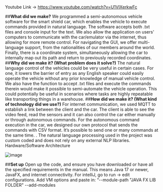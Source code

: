 Youtube Link -> https://www.youtube.com/watch?v=U1VlXerkwFc

##**What did we make?**
We programmed a semi-autonomous vehicle software for the smart shield car, which enables the vehicle to execute commands provided in natural language. The software accepts both .txt files and console input for the text. We also allow the application on users' computers to communicate with the car/emulator via the internet, thus allowing for more remote control. For navigating the GUI, we offer multi-language support, from the nationalities of our members around the world. Finally, there is a coordinate system, simultaneously allowing the car to internally map out its path and return to previously recorded coordinates.	
##**Why did we make it? (What problem does it solve?)**
The natural language control of the vehicles could be very useful in certain cases. For one, it lowers the barrier of entry as any English speaker could easily operate the vehicle without any prior knowledge of manual vehicle control.  We also have the function to accept .txt files and execute the commands therein would make it possible to semi-automate the vehicle operation. This could potentially be useful in scenarios where tasks are highly repeatable like transporting things in a warehouse.
##**How did we make it? (What kind of technology did we use?)**
For internet communication, we used MQTT to establish a link between the client and the car. The client is able to see the video feed, read the sensors and it can also control the car either manually or through autonomous commands. For the autonomous command execution in the car, we designed our own protocol that sends the commands with CSV format. It’s possible to send one or many commands at the same time. . The natural language processing used in the project was custom coded and does not rely on any external NLP libraries.
Hardware/Software Architecture

![image](https://user-images.githubusercontent.com/90137505/170888250-3ab91a06-2f37-4888-9002-f24da0fc3478.png)

##**Set up**
Open up the code, and ensure you have downloaded or have all the specified requirements in the manual. This means Java 17 or newer, JavaFX, and internet connectivity. For intelliJ, go to run -> edit configurations. Add VM options and paste in: “--module-path "JAVA FX LIB FOLDER" --add-modules 

 
 

